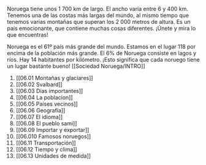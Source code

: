 Noruega tiene unos 1 700 km de largo. El ancho varía entre 6 y 400 km. Tenemos una de las costas más largas del mundo, al mismo tiempo que tenemos varias montañas que superan los 2 000 metros de altura. Es un país emocionante, que contiene muchas cosas diferentes. ¡Únete y mira lo que encuentras!

Noruega es el 61º país más grande del mundo. Estamos en el lugar 118 por encima de la población más grande. El 6% de Noruega consiste en lagos y ríos. Hay 14 habitantes por kilómetro. ¡Esto significa que cada noruego tiene un lugar bastante bueno!
[[Sociedad Noruega/INTRO]]
1. [[06.01 Montañas y glaciares]]
2. [[06.02 Svalbard]]
3. [[06.03 Días importantes]]
5. [[06.04 La poblacion]]
6. [[06.05 Países vecinos]]
7. [[06.06 Geografía]]
8. [[06.07 El idioma]]
9. [[06.08 El pueblo sami]]
10. [[06.09 Importar y exportar]]
11. [[06.010 Famosos noruegos]]
12. [[06.11 Transportación]]
13. [[06.12 Tiempo y clima]]
14. [[06.13 Unidades de medida]]
